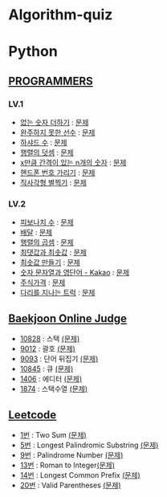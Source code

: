 # Algorithm-quiz
# Python
<!-- 2021 연습한거 수정, 깃허브 정리, 깃으로 관리하기, 그 동안 풀었던 문제 업로드. -->
<!-- ## Algorithm-quiz -->
<!-- // This repository is for uploading algorithm quiz I solved. -->
## [PROGRAMMERS](https://programmers.co.kr/learn/challenges?tab=algorithm_practice_kit, "Programmers Link")
### LV.1
 * [없는 숫자 더하기](https://github.com/Jae-hong-lee/Python_study/blob/main/programmers/lv1/not_num.py "problem solving") : [문제](https://programmers.co.kr/learn/courses/30/lessons/86051, "Programmers Link")
 * [완주하지 못한 선수](https://github.com/Jae-hong-lee/Python_study/blob/main/programmers/lv1/unskill_player.py "problem solving") : [문제](https://programmers.co.kr/learn/courses/30/lessons/42576, "Programmers Link")
 * [하샤드 수](https://github.com/Jae-hong-lee/Python_study/blob/main/programmers/lv1/Hashad.py "problem solving") : [문제](https://programmers.co.kr/learn/courses/30/lessons/12947?language=python3, "Programmers Link")
 * [행렬의 덧셈](https://github.com/Jae-hong-lee/Python_study/blob/main/programmers/lv1/addition.py "problem solving") : [문제](https://programmers.co.kr/learn/courses/30/lessons/12950?language=python3, "Programmers Link")
 * [x만큼 간격이 있는 n개의 숫자](https://github.com/Jae-hong-lee/Python_study/blob/main/programmers/lv1/n_num_spaceed.py "problem solving") : [문제](https://programmers.co.kr/learn/courses/30/lessons/12954?language=python3, "Programmers Link")
 * [핸드폰 번호 가리기](https://github.com/Jae-hong-lee/Python_study/blob/main/programmers/lv1/phone_num.py "problem solving") : [문제](https://programmers.co.kr/learn/courses/30/lessons/12948?language=python3, "Programmers Link")
 * [직사각형 별찍기](https://github.com/Jae-hong-lee/Python_study/blob/main/programmers/lv1/star.py "problem solving") : [문제](https://programmers.co.kr/learn/courses/30/lessons/12969?language=python3, "Programmers Link")


### LV.2
 * [피보나치 수](https://github.com/Jae-hong-lee/Python_study/blob/main/programmers/2021/0820%20%ED%94%84%EB%A1%9C%EA%B7%B8%EB%9E%98%EB%A8%B8%EC%8A%A4/0820.py "problem solving") : [문제](https://programmers.co.kr/learn/courses/30/lessons/12945, "Programmers Link")
 * [배달](https://github.com/Jae-hong-lee/Python_study/blob/main/programmers/2022/0219_%ED%94%84%EB%A1%9C%EA%B7%B8%EB%9E%98%EB%A8%B8%EC%8A%A4/02191.py "problem solving") : [문제](https://programmers.co.kr/learn/courses/30/lessons/12978, "Programmers Link")
 * [행렬의 곱셈](https://github.com/Jae-hong-lee/Python_study/blob/main/programmers/2021/0827/0827.py "problem solving") : [문제](https://programmers.co.kr/learn/courses/30/lessons/12949, "Programmers Link")
 * [최댓값과 최솟값](https://github.com/Jae-hong-lee/Python_study/blob/main/programmers/2021/0827/08272.py "problem solving") : [문제](https://programmers.co.kr/learn/courses/30/lessons/12939, "Programmers Link")
 * [최솟값 만들기](https://github.com/Jae-hong-lee/Python_study/blob/main/programmers/2021/0827/08273.py "problem solving") : [문제](https://programmers.co.kr/learn/courses/30/lessons/12941, "Programmers Link")
 * [숫자 문자열과 영단어 - Kakao](https://github.com/Jae-hong-lee/Python_study/blob/main/programmers/2021/0827/08274.py "problem solving") : [문제](https://programmers.co.kr/learn/courses/30/lessons/81301, "Programmers Link")
 * [주식가격](https://github.com/Jae-hong-lee/Python_study/blob/main/programmers/2021/1001/10011.py "problem solving") : [문제](https://programmers.co.kr/learn/courses/30/lessons/42584, "Programmers Link")
 * [다리를 지나는 트럭](https://github.com/Jae-hong-lee/Python_study/blob/main/programmers/2021/1001/10012.py "problem solving") : [문제](https://programmers.co.kr/learn/courses/30/lessons/42583, "Programmers Link")


## [Baekjoon Online Judge](https://www.acmicpc.net)
 * [10828](https://github.com/Jae-hong-lee/Python_study/blob/main/baekjoon/2022/0226/10828.py) : 스택 [(문제)](https://www.acmicpc.net/problem/10828)
 * [9012](https://github.com/Jae-hong-lee/Python_study/blob/main/baekjoon/2022/0226/9012.py) : 괄호 [(문제)](https://www.acmicpc.net/problem/9012)
 * [9093](https://github.com/Jae-hong-lee/Python_study/blob/main/baekjoon/2022/0226/9093.py) : 단어 뒤집기 [(문제)](https://www.acmicpc.net/problem/9093)
  * [10845](https://github.com/Jae-hong-lee/Python_study/blob/main/baekjoon/2022/0319/10845.py) : 큐 [(문제)](https://www.acmicpc.net/problem/10845)
  * [1406](https://github.com/Jae-hong-lee/Python_study/blob/main/baekjoon/2022/0319/1406.py) : 에디터 [(문제)](https://www.acmicpc.net/problem/1406)
  * [1874](https://github.com/Jae-hong-lee/Python_study/blob/main/baekjoon/2022/0319/1874.py) : 스택수열 [(문제)](https://www.acmicpc.net/problem/1874)
 
 
 ## [Leetcode](https://leetcode.com/)
 * [1번](https://github.com/Jae-hong-lee/Python_study/blob/main/Leetcode/two_sum.py) : Two Sum [(문제)](https://leetcode.com/problems/two-sum/)
 * [5번](https://github.com/Jae-hong-lee/Python_study/blob/main/Leetcode/5Longest%20.py) : Longest Palindromic Substring [(문제)](URL)
 * [9번](https://github.com/Jae-hong-lee/Python_study/blob/main/Leetcode/palindrome_number.py) : Palindrome Number [(문제)](https://leetcode.com/problems/palindrome-number/)
 * [13번](https://github.com/Jae-hong-lee/Python_study/blob/main/Leetcode/roman_to_integer.py) : Roman to Integer[(문제)](https://leetcode.com/problems/roman-to-integer/)
 * [14번](https://github.com/Jae-hong-lee/Python_study/blob/main/Leetcode/14LCP.py) : Longest Common Prefix [(문제)](https://leetcode.com/problems/longest-common-prefix/)
 * [20번](https://github.com/Jae-hong-lee/Python_study/blob/main/Leetcode/valid-parenthese.py) : Valid Parentheses [(문제)](https://leetcode.com/problems/valid-parentheses/)
 <!-- 토글 생성
<details>
<summary>대제목</summary>
<a href="">[문제번호]</a> : <a href = "">문제 </a>
</details>
 -->
 
 <!-- 프로그래머스 문제 형식 정리 예제 -->
 <!-- * [문제 이름](URL "problem solving") : [문제](URL, "Programmers Link") -->

 <!-- 백준 알고리즘 문제 형식 정리 -->
 <!-- * [문제 번호](URL) : 제목 [(문제)](URL) -->
 
 <!-- 리트코드 문제 형식 정리 -->
 <!-- * [문제 번호](URL) : 제목 [(문제)](URL) -->
